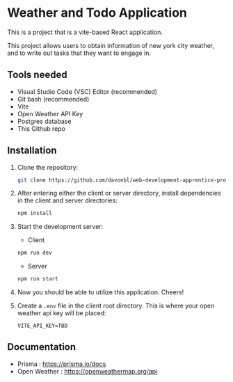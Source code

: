 # Weather and Todo Application

This is a project that is a vite-based React application.

This project allows users to obtain information of new york city weather, and to write out tasks that
they want to engage in.

## Tools needed
- Visual Studio Code (VSC) Editor (recommended)
- Git bash (recommended)
- Vite
- Open Weather API Key
- Postgres database 
- This Github repo

## Installation

1. Clone the repository:

    ```bash
    git clone https://github.com/davonbl/web-development-apprentice-project.git
    ```

2. After entering either the client or server directory, install dependencies in the client and server directories:

    ```bash
    npm install
    ```

3. Start the development server:
    - Client
    ```bash
    npm run dev
    ```
    - Server
    ```bash
    npm run start
    ```
4. Now you should be able to utilize this application. Cheers!

5. Create a `.env` file in the client root directory. This is where your open weather api key will be placed:

    ```
    VITE_API_KEY=TBD
     ```
## Documentation

- Prisma : https://prisma.io/docs
- Open Weather : https://openweathermap.org/api 

